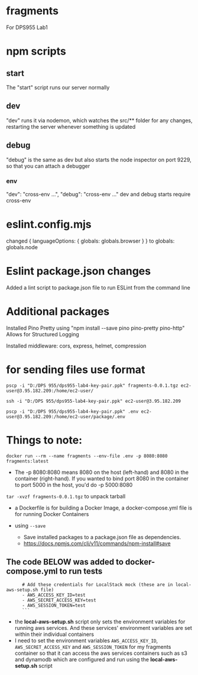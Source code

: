 # fragments

For DPS955 Lab1

# npm scripts

## start

The "start" script runs our server normally

## dev

"dev" runs it via nodemon, which watches the src/\*\* folder for any changes, restarting the server whenever something is updated

## debug

"debug" is the same as dev but also starts the node inspector on port 9229, so that you can attach a debugger

### env

"dev": "cross-env ...",
"debug": "cross-env ..."
dev and debug starts require cross-env

# eslint.config.mjs

changed { languageOptions: { globals: globals.browser } } to globals: globals.node

# Eslint package.json changes

Added a lint script to package.json file to run ESLint from the command line

# Additional packages

Installed Pino Pretty using "npm install --save pino pino-pretty pino-http"
Allows for Structured Logging

Installed middleware: cors, express, helmet, compression

# for sending files use format

`pscp -i "D:/DPS 955/dps955-lab4-key-pair.ppk" fragments-0.0.1.tgz ec2-user@3.95.182.209:/home/ec2-user/`

`ssh -i "D:/DPS 955/dps955-lab4-key-pair.ppk" ec2-user@3.95.182.209`

`pscp -i "D:/DPS 955/dps955-lab4-key-pair.ppk" .env ec2-user@3.95.182.209:/home/ec2-user/package/.env`

# Things to note:

`docker run --rm --name fragments --env-file .env -p 8080:8080 fragments:latest`

- The -p 8080:8080 means 8080 on the host (left-hand) and 8080 in the container (right-hand). If you wanted to bind port 8080 in the container to port 5000 in the host, you'd do -p 5000:8080

`tar -xvzf fragments-0.0.1.tgz` to unpack tarball

- a Dockerfile is for building a Docker Image, a docker-compose.yml file is for running Docker Containers

- using `--save`

  - Save installed packages to a package.json file as dependencies.
  - https://docs.npmjs.com/cli/v11/commands/npm-install#save

## The code BELOW was added to docker-compose.yml to run tests

````
      # Add these credentials for LocalStack mock (these are in local-aws-setup.sh file)
      - AWS_ACCESS_KEY_ID=test
      - AWS_SECRET_ACCESS_KEY=test
      - AWS_SESSION_TOKEN=test
      ```
````

- the **local-aws-setup.sh** script only sets the environment variables for running aws services. And these services' environment variables are set within their individual containers
- I need to set the environment variables `AWS_ACCESS_KEY_ID`, `AWS_SECRET_ACCESS_KEY` and `AWS_SESSION_TOKEN` for my fragments container so that it can access the aws services containers such as s3 and dynamodb which are configured and run using the **local-aws-setup.sh** script
